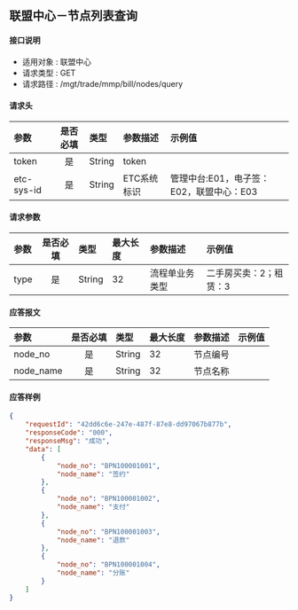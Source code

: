 ## 联盟中心－节点列表查询

#### 接口说明
* 适用对象 : 联盟中心
* 请求类型 : GET
* 请求路径 : /mgt/trade/mmp/bill/nodes/query

#### 请求头
| 参数           | 是否必填 | 类型   | 参数描述    | 示例值                    |
| :------------- | :------: | :----- | :---------- | :------------------------ |
| token |    是    | String | token       |                           |
| etc-sys-id     |    是    | String | ETC系统标识 | 管理中台:E01，电子签：E02，联盟中心：E03 |

#### 请求参数
| 参数 | 是否必填 | 类型 | 最大长度 | 参数描述 | 示例值 |
|:----|:-------:|:-----|:-------|:--------|:------|
| type | 是 | String | 32 | 流程单业务类型 | 二手房买卖：2；租赁：3 |

#### 应答报文
| 参数 | 是否必填 | 类型 | 最大长度 | 参数描述 | 示例值 |
|:----|:-------:|:----|:--------|:--------|:------|
| node_no | 是 | String | 32 | 节点编号 |  |
| node_name | 是 | String | 32 | 节点名称 |  |

#### 应答样例
```json
{
    "requestId": "42dd6c6e-247e-487f-87e8-dd97067b877b",
    "responseCode": "000",
    "responseMsg": "成功",
    "data": [
        {
            "node_no": "BPN100001001",
            "node_name": "签约"
        },
        {
            "node_no": "BPN100001002",
            "node_name": "支付"
        },
        {
            "node_no": "BPN100001003",
            "node_name": "退款"
        },
        {
            "node_no": "BPN100001004",
            "node_name": "分账"
        }
    ]
}
```

